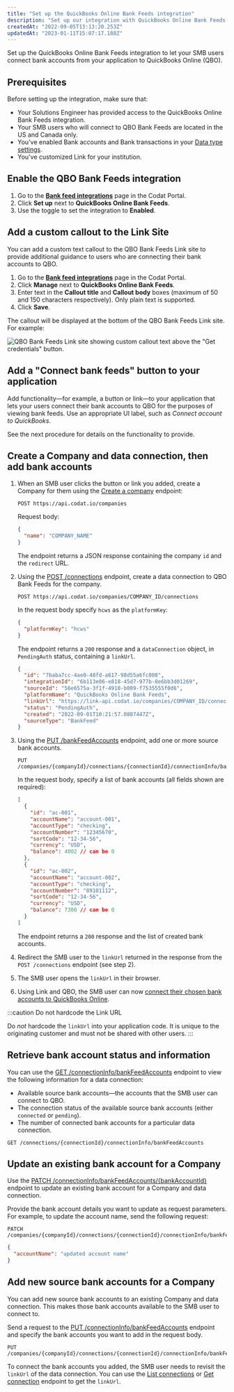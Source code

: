 ```yaml
---
title: "Set up the QuickBooks Online Bank Feeds integration"
description: "Set up our integration with QuickBooks Online Bank Feeds."
createdAt: "2022-09-05T13:13:20.253Z"
updatedAt: "2023-01-11T15:07:17.188Z"
---
```


Set up the QuickBooks Online Bank Feeds integration to let your SMB users connect bank accounts from your application to QuickBooks Online (QBO).

## Prerequisites

Before setting up the integration, make sure that:

- Your Solutions Engineer has provided access to the QuickBooks Online Bank Feeds integration.
- Your SMB users who will connect to QBO Bank Feeds are located in the US and Canada only.
- You've enabled Bank accounts and Bank transactions in your [Data type settings](/core-concepts/data-type-settings).
- You've customized Link for your institution.

## Enable the QBO Bank Feeds integration

1. Go to the <a className="external" href="https://app.codat.io/settings/integrations/bankfeeds" target="_blank">**Bank feed integrations**</a> page in the Codat Portal.
2. Click **Set up** next to **QuickBooks Online Bank Feeds**.
3. Use the toggle to set the integration to **Enabled**.

## Add a custom callout to the Link Site

You can add a custom text callout to the QBO Bank Feeds Link site to provide additional guidance to users who are connecting their bank accounts to QBO.

1. Go to the <a className="external" href="https://app.codat.io/settings/integrations/bankfeeds" target="_blank">**Bank feed integrations**</a> page in the Codat Portal.
2. Click **Manage** next to **QuickBooks Online Bank Feeds**.
3. Enter text in the **Callout title** and **Callout body** boxes (maximum of 50 and 150 characters respectively). Only plain text is supported.
4. Click **Save**.

The callout will be displayed at the bottom of the QBO Bank Feeds Link site. For example:

![QBO Bank Feeds Link site showing custom callout text above the "Get credentials" button.](/img/old/b822e27-qbo-bank-feeds_link-site-callout-text.png)

## Add a "Connect bank feeds" button to your application

Add functionality—for example, a button or link—to your application that lets your users connect their bank accounts to QBO for the purposes of viewing bank feeds. Use an appropriate UI label, such as _Connect account to QuickBooks_.

See the next procedure for details on the functionality to provide.

## Create a Company and data connection, then add bank accounts

1. When an SMB user clicks the button or link you added, create a Company for them using the <a href="/codat-api#/operations/create-company">Create a company</a> endpoint:

   ```http
   POST https://api.codat.io/companies
   ```

   Request body:

   ```json
   {
     "name": "COMPANY_NAME"
   }
   ```

   The endpoint returns a JSON response containing the company `id` and the `redirect` URL.

2. Using the <a href="/codat-api#/operations/create-data-connection">POST /connections</a> endpoint, create a data connection to QBO Bank Feeds for the company.

   ```http
   POST https://api.codat.io/companies/COMPANY_ID/connections
   ```

   In the request body specify `hcws` as the `platformKey`:

   ```json
   {
     "platformKey": "hcws"
   }
   ```

   The endpoint returns a `200` response and a `dataConnection` object, in `PendingAuth` status, containing a `linkUrl`.

   ```json
   {
     "id": "7baba7cc-4ae0-48fd-a617-98d55a6fc008",
     "integrationId": "6b113e06-e818-45d7-977b-8e6bb3d01269",
     "sourceId": "56e6575a-3f1f-4918-b009-f7535555f0d6",
     "platformName": "QuickBooks Online Bank Feeds",
     "linkUrl": "https://link-api.codat.io/companies/COMPANY_ID/connections/CONNECTION_ID/start?otp=742271",
     "status": "PendingAuth",
     "created": "2022-09-01T10:21:57.0807447Z",
     "sourceType": "BankFeed"
   }
   ```

3. Using the <a href="https://api.codat.io/swagger/index.html#/Connection/put_companies__companyId__connections__connectionId__connectionInfo_bankFeedAccounts" target="_blank">PUT /bankFeedAccounts</a> endpoint, add one or more source bank accounts.

   ```http
   PUT /companies/{companyId}/connections/{connectionId}/connectionInfo/bankFeedAccounts
   ```

   In the request body, specify a list of bank accounts (all fields shown are required):

   ```json
   [
     {
       "id": "ac-001",
       "accountName": "account-001",
       "accountType": "checking",
       "accountNumber": "12345670",
       "sortCode": "12-34-56",
       "currency": "USD",
       "balance": 4002 // can be 0
     },
     {
       "id": "ac-002",
       "accountName": "account-002",
       "accountType": "checking",
       "accountNumber": "89101112",
       "sortCode": "12-34-56",
       "currency": "USD",
       "balance": 7300 // can be 0
     }
   ]
   ```

   The endpoint returns a `200` response and the list of created bank accounts.

4. Redirect the SMB user to the `linkUrl` returned in the response from the `POST /connections` endpoint (see step 2).

5. The SMB user opens the `linkUrl` in their browser.

6. Using Link and QBO, the SMB user can now [connect their chosen bank accounts to QuickBooks Online](/bank-feeds-api/qbo-bank-feeds/qbo-bank-feeds-smb-user).

:::caution Do not hardcode the Link URL

Do _not_ hardcode the `linkUrl` into your application code. It is unique to the originating customer and must not be shared with other users.
:::

## Retrieve bank account status and information

You can use the <a className="external" href="https://api.codat.io/swagger/index.html#/Connection/get_companies__companyId__connections__connectionId__connectionInfo_bankFeedAccounts" target="blank">GET /connectionInfo/bankFeedAccounts</a> endpoint to view the following information for a data connection:

- Available source bank accounts—the accounts that the SMB user can connect to QBO.
- The connection status of the available source bank accounts (either `connected` or `pending`).
- The number of connected bank accounts for a particular data connection.

```http
GET /connections/{connectionId}/connectionInfo/bankFeedAccounts
```

## Update an existing bank account for a Company

Use the <a className="external" href="https://api.codat.io/swagger/index.html#/Connection/patch_companies__companyId__connections__connectionId__connectionInfo_bankFeedAccounts__bankAccountId_" target="_blank">PATCH /connectionInfo/bankFeedAccounts/{bankAccountId}</a> endpoint to update an existing bank account for a Company and data connection.

Provide the bank account details you want to update as request parameters. For example, to update the account name, send the following request:

```http
PATCH /companies/{companyId}/connections/{connectionId}/connectionInfo/bankFeedAccounts/{bankAccountId}
```

```json
{
  "accountName": "updated account name"
}
```

## Add new source bank accounts for a Company

You can add new source bank accounts to an existing Company and data connection. This makes those bank accounts available to the SMB user to connect to.

Send a request to the <a className="external" href="https://api.codat.io/swagger/index.html#/Connection/put_companies__companyId__connections__connectionId__connectionInfo_bankFeedAccounts" target="_blank">PUT /connectionInfo/bankFeedAccounts</a> endpoint and specify the bank accounts you want to add in the request body.

```http
PUT /companies/{companyId}/connections/{connectionId}/connectionInfo/bankFeedAccounts
```

To connect the bank accounts you added, the SMB user needs to revisit the `linkUrl` of the data connection. You can use the <a href="/codat-api#/operations/list-company-connections">List connections</a> or <a href="/codat-api#/operations/get-company-connection">Get connection</a> endpoint to get the `linkUrl`.
